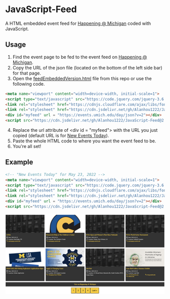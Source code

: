 # JavaScript-Feed

A HTML embedded event feed for [Happening @ Michigan](https://events.umich.edu/) coded with JavaScript.

## Usage
1. Find the event page to be fed to the event feed on [Happening @ Michigan](https://events.umich.edu/).
2. Copy the URL of the json file (located on the bottom of the left side bar) for that page.
3. Open the [feedEmbeddedVersion.html](https://github.com/Alanhou1222/JavaScript-Feed/blob/main/feedEmbeddedVersion.html) file from this repo or use the following code.
```html
<meta name="viewport" content="width=device-width, initial-scale=1">
<script type="text/javascript" src="https://code.jquery.com/jquery-3.6.0.min.js"></script>
<link rel="stylesheet" href="https://cdnjs.cloudflare.com/ajax/libs/font-awesome/4.7.0/css/font-awesome.min.css">        
<link rel="stylesheet" href="https://cdn.jsdelivr.net/gh/Alanhou1222/JavaScript-Feed@2.0.0/feed.css" integrity="sha384-aHeG3jsIcDLgPsU0m6qRVq+YUxWGG5zT2Q4Mx3W+rh7mUUTlvBKLWYQqZUi3sIIS" crossorigin="anonymous">
<div id="myfeed" url = "https://events.umich.edu/day/json?v=2"></div>
<script src="https://cdn.jsdelivr.net/gh/Alanhou1222/JavaScript-Feed@2.0.0/feed.js" integrity="sha384-YXgibgOU+r5tI/ISK3JGr2CGl/O2rQSPdoWeO6bY2forp48hygnggAr5gI5WyYSR" crossorigin="anonymous"></script>

```
4. Replace the url attribute of \<div id = "myfeed"\> with the URL you just copied (default URL is for [New Events Today](https://events.umich.edu/day)).
5. Paste the whole HTML code to where you want the event feed to be.
6. You're all set!

## Example

```html
<!-- "New Events Today" for May 23, 2022 -->
<meta name="viewport" content="width=device-width, initial-scale=1">
<script type="text/javascript" src="https://code.jquery.com/jquery-3.6.0.min.js"></script>
<link rel="stylesheet" href="https://cdnjs.cloudflare.com/ajax/libs/font-awesome/4.7.0/css/font-awesome.min.css">        
<link rel="stylesheet" href="https://cdn.jsdelivr.net/gh/Alanhou1222/JavaScript-Feed@2.0.0/feed.css" integrity="sha384-aHeG3jsIcDLgPsU0m6qRVq+YUxWGG5zT2Q4Mx3W+rh7mUUTlvBKLWYQqZUi3sIIS" crossorigin="anonymous">
<div id="myfeed" url = "https://events.umich.edu/day/json?v=2"></div>
<script src="https://cdn.jsdelivr.net/gh/Alanhou1222/JavaScript-Feed@2.0.0/feed.js" integrity="sha384-YXgibgOU+r5tI/ISK3JGr2CGl/O2rQSPdoWeO6bY2forp48hygnggAr5gI5WyYSR" crossorigin="anonymous"></script>

```
![Screen Shot](/images/event-feed-example.png)


